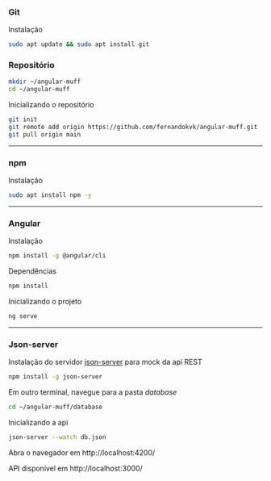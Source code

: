 ### Git

Instalação
```sh
sudo apt update && sudo apt install git
```
### Repositório

```sh
mkdir ~/angular-muff
cd ~/angular-muff
```
Inicializando o repositório

```sh
git init
git remote add origin https://github.com/fernandokvk/angular-muff.git
git pull origin main
```

---
### npm
Instalação
```sh
sudo apt install npm -y
```
---
### Angular
Instalação
```sh
npm install -g @angular/cli
```

Dependências
```sh
npm install
```

Inicializando o projeto

```sh
ng serve
```


---
### Json-server
Instalação do servidor [json-server](https://github.com/typicode/json-server) para mock da api REST

```sh
npm install -g json-server
```
Em outro terminal, navegue para a pasta *database*
```sh
cd ~/angular-muff/database
```
Inicializando a api
```sh
json-server --watch db.json
```

Abra o navegador em http://localhost:4200/


API disponível em http://localhost:3000/ 
